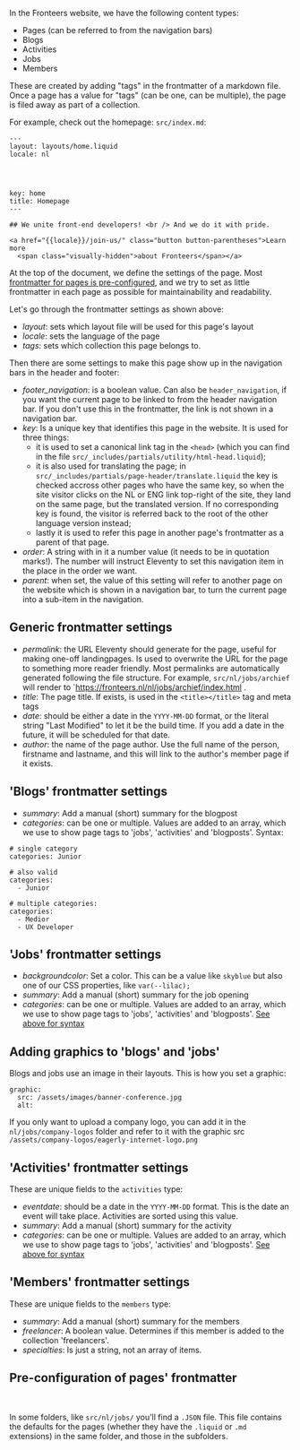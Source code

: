 In the Fronteers website, we have the following content types: 

- Pages (can be referred to from the navigation bars)
- Blogs
- Activities 
- Jobs 
- Members

These are created by adding "tags" in the frontmatter of a markdown file. Once a page has a value for "tags" (can be one, can be multiple), the page is filed away as part of a collection.

For example, check out the homepage: `src/index.md`:

```
---
layout: layouts/home.liquid
locale: nl




key: home
title: Homepage
---

## We unite front-end developers! <br /> And we do it with pride.

<a href="{{locale}}/join-us/" class="button button-parentheses">Learn more 
  <span class="visually-hidden">about Fronteers</span></a>
```

At the top of the document, we define the settings of the page. Most [frontmatter for pages is pre-configured](#pre-configuration-of-pages), and we try to set as little frontmatter in each page as possible for maintainability and readability.

Let's go through the frontmatter settings as shown above:

- *layout*: sets which layout file will be used for this page's layout
- *locale*: sets the language of the page
- *tags*: sets which collection this page belongs to.

Then there are some settings to make this page show up in the navigation bars in the header and footer:

- *footer_navigation*: is a boolean value. Can also be `header_navigation`, if you want the current page to be linked to from the header navigation bar. If you don't use this in the frontmatter, the link is not shown in a navigation bar.
- *key*: Is a unique key that identifies this page in the website. It is used for three things:
    - it is used to set a canonical link tag in the `<head>` (which you can find in the file `src/_includes/partials/utility/html-head.liquid`);
    - it is also used for translating the page; in `src/_includes/partials/page-header/translate.liquid` the key is checked accross other pages who have the same key, so when the site visitor clicks on the NL or ENG link top-right of the site, they land on the same page, but the translated version. If no corresponding key is found, the visitor is referred back to the root of the other language version instead;
    - lastly it is used to refer this page in another page's frontmatter as a parent of that page. 
- *order*: A string with in it a number value (it needs to be in quotation marks!). The number will instruct Eleventy to set this navigation item in the place in the order we want.
- *parent*: when set, the value of this setting will refer to another page on the website which is shown in a navigation bar, to turn the current page into a sub-item in the navigation.

## Generic frontmatter settings

- *permalink*: the URL Eleventy should generate for the page, useful for making one-off landingpages. Is used to overwrite the URL for the page to something more reader friendly. Most permalinks are automatically generated following the file structure. For example, `src/nl/jobs/archief` will render to `https://fronteers.nl/nl/jobs/archief/index.html . 
- *title*: The page title. If exists, is used in the `<title></title>` tag and meta tags
- *date*: should be either a date in the `YYYY-MM-DD` format, or the literal string "Last Modified" to let it be the build time. If you add a date in the future, it will be scheduled for that date.
- *author*: the name of the page author. Use the full name of the person, firstname and lastname, and this will link to the author's member page if it exists.

## 'Blogs' frontmatter settings

- *summary*: Add a manual (short) summary for the blogpost
- *categories*: can be one or multiple. Values are added to an array, which we use to show page tags to 'jobs', 'activities' and 'blogposts'. <span id="categories-syntax">Syntax:</span>

```
# single category
categories: Junior

# also valid
categories:
  - Junior

# multiple categories:
categories:
  - Medior
  - UX Developer
```

## 'Jobs' frontmatter settings

- *backgroundcolor*: Set a color. This can be a value like `skyblue` but also one of our CSS properties, like `var(--lilac);`
- *summary*: Add a manual (short) summary for the job opening
- *categories*: can be one or multiple. Values are added to an array, which we use to show page tags to 'jobs', 'activities' and 'blogposts'. [See above for syntax](#categories-syntax)

## Adding graphics to 'blogs' and 'jobs'

Blogs and jobs use an image in their layouts. This is how you set a graphic:

```
graphic:
  src: /assets/images/banner-conference.jpg
  alt:
```

If you only want to upload a company logo, you can add it in the `nl/jobs/company-logos` folder and refer to it with the graphic src `/assets/company-logos/eagerly-internet-logo.png` 


## 'Activities' frontmatter settings

These are unique fields to the `activities` type:

- *eventdate*: should be a date in the `YYYY-MM-DD` format. This is the date an event will take place. Activities are sorted using this value.
- *summary*: Add a manual (short) summary for the activity 
- *categories*: can be one or multiple. Values are added to an array, which we use to show page tags to 'jobs', 'activities' and 'blogposts'. [See above for syntax](#categories-syntax)


## 'Members' frontmatter settings

These are unique fields to the `members` type:
- *summary*: Add a manual (short) summary for the members
- *freelancer*: A boolean value. Determines if this member is added to the collection 'freelancers'. 
- *specialties*: Is just a string, not an array of items.


## Pre-configuration of pages' frontmatter

<span id="pre-configuration-of-pages">&nbsp;</span>

In some folders, like `src/nl/jobs/` you'll find a `.JSON` file. This file contains the defaults for the pages (whether they have the `.liquid` or `.md` extensions) in the same folder, and those in the subfolders. 
